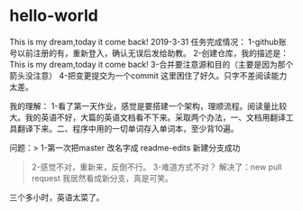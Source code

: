 # hello-world
This is my dream,today it come back!
2019-3-31
任务完成情况：
1-github账号以前注册的有，重新登入，确认无误后发给助教。
2-创建仓库，我的描述是：This is my dream,today it come back!
3-合并要注意源和目的（主要是因为那个箭头没注意）
4-把变更提交为一个commit 这里困住了好久。只字不差阅读能力太差。

我的理解：
1-看了第一天作业，感觉是要搭建一个架构，理顺流程。阅读量比较大。我的英语不好，大篇的英语文档看不下来。采取两个办法，一、文档用翻译工具翻译下来。二、程序中用的一切单词存入单词本，至少背10遍。


问题：> 1-第一次把master 改名字成 readme-edits 新建分支成功
> 2-感觉不对，重新来，反倒不行。
> 3-难道方式不对？
解决了：new pull request 我居然看成新分支，真是可笑。

三个多小时，英语太菜了。
